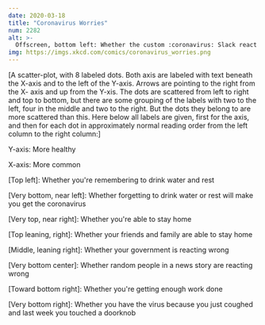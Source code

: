 ```yaml
---
date: 2020-03-18
title: "Coronavirus Worries"
num: 2282
alt: >-
  Offscreen, bottom left: Whether the custom :coronavirus: Slack react emoji you just added was public domain or whether you should have put a Creative Commons credit somewhere
img: https://imgs.xkcd.com/comics/coronavirus_worries.png
---
```

[A scatter-plot, with 8 labeled dots. Both axis are labeled with text beneath the X-axis and to the left of the Y-axis. Arrows are pointing to the right from the X- axis and up from the Y-xis. The dots are scattered from left to right and top to bottom, but there are some grouping of the labels with two to the left, four in the middle and two to the right. But the dots they belong to are more scattered than this. Here below all labels are given, first for the axis, and then for each dot in approximately normal reading order from the left column to the right column:]

Y-axis: More healthy

X-axis: More common

[Top left]: Whether you're remembering to drink water and rest

[Very bottom, near left]: Whether forgetting to drink water or rest will make you get the coronavirus

[Very top, near right]: Whether you're able to stay home

[Top leaning, right]: Whether your friends and family are able to stay home

[Middle, leaning right]: Whether your government is reacting wrong

[Very bottom center]: Whether random people in a news story are reacting wrong

[Toward bottom right]: Whether you're getting enough work done

[Very bottom right]: Whether you have the virus because you just coughed and last week you touched a doorknob